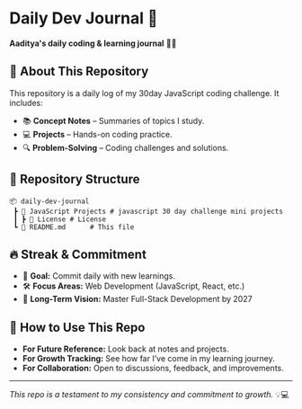 # Daily Dev Journal 🚀

**Aaditya's daily coding & learning journal** 📖✨

## 📌 About This Repository

This repository is a daily log of my 30day JavaScript coding challenge. It includes:

- 📚 **Concept Notes** – Summaries of topics I study.
- 💻 **Projects** – Hands-on coding practice.
- 🔍 **Problem-Solving** – Coding challenges and solutions.

## 📂 Repository Structure

```
📦 daily-dev-journal
 ┣ 📂 JavaScript Projects # javascript 30 day challenge mini projects
 ┃ ┣ 📜 License # License
 ┗ 📜 README.md      # This file

```

## 🔥 Streak & Commitment

- 📅 **Goal:** Commit daily with new learnings.
- 🛠 **Focus Areas:** Web Development (JavaScript, React, etc.)
- 🎯 **Long-Term Vision:** Master Full-Stack Development by 2027

## 🚀 How to Use This Repo

- **For Future Reference:** Look back at notes and projects.
- **For Growth Tracking:** See how far I’ve come in my learning journey.
- **For Collaboration:** Open to discussions, feedback, and improvements.

---

_This repo is a testament to my consistency and commitment to growth._ 💡💻
